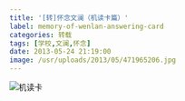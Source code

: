 ```yaml
---
title: '[转]怀念文澜（机读卡篇）'
label: memory-of-wenlan-answering-card
categories: 转载
tags: [学校,文澜,怀念]
date: 2013-05-24 21:19:00
image: /usr/uploads/2013/05/471965206.jpg
---
```

![机读卡](/usr/uploads/2013/05/471965206.jpg)

